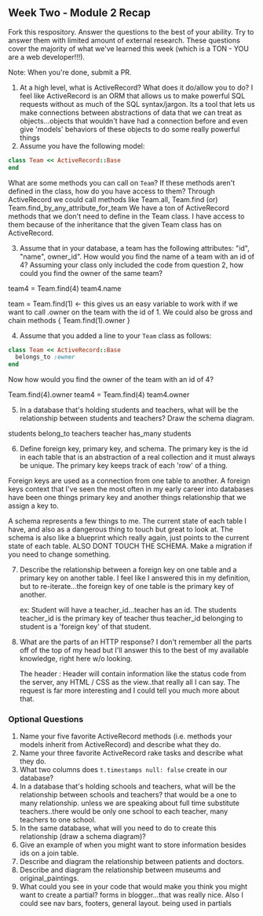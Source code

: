 ## Week Two - Module 2 Recap

Fork this respository. Answer the questions to the best of your ability. Try to answer them with limited amount of external research. These questions cover the majority of what we've learned this week (which is a TON - YOU are a web developer!!!).

Note: When you're done, submit a PR.

1. At a high level, what is ActiveRecord? What does it do/allow you to do?
  I feel like ActiveRecord is an ORM that allows us to make powerful SQL requests without as much of the SQL syntax/jargon.
  Its a tool that lets us make connections between abstractions of data that we can treat as objects...objects that wouldn't
  have had a connection before and even give 'models' behaviors of these objects to do some really powerful things
2. Assume you have the following model:

```ruby
class Team << ActiveRecord::Base
end
```

What are some methods you can call on `Team`? If these methods aren't defined in the class, how do you have access to them?
  Through ActiveRecord we could call methods like Team.all, Team.find (or) Team.find_by_any_attribute_for_team
  We have a ton of ActiveRecord methods that we don't need to define in the Team class. I have access to them because of the
  inheritance that the given Team class has on ActiveRecord.


3. Assume that in your database, a team has the following attributes: "id", "name", owner_id". How would you find the name of a team with an id of 4? Assuming your class only included the code from question 2, how could you find the owner of the same team?

  team4 = Team.find(4)
  team4.name

  team = Team.find(1) <- this gives us an easy variable to work with if we want to call .owner on the team with the id of 1.
  We could also be gross and chain methods {
    Team.find(1).owner
  }




4. Assume that you added a line to your `Team` class as follows:

```ruby
class Team << ActiveRecord::Base
  belongs_to :owner
end
```

Now how would you find the owner of the team with an id of 4?

Team.find(4).owner
team4 = Team.find(4)
team4.owner

5. In a database that's holding students and teachers, what will be the relationship between students and teachers? Draw the schema diagram.

students belong_to teachers
teacher has_many students


6. Define foreign key, primary key, and schema.
  The primary key is the id in each table that is an abstraction of a real collection and it must always be unique. The primary key keeps track of each 'row' of a thing.

  Foreign keys are used as a connection from one table to another. A foreign keys context that I've seen the most often in my early career into databases have been one things primary key and another things relationship that we assign a key to.

  A schema represents a few things to me. The current state of each table I have, and also as a dangerous thing to touch but great to look at. The schema is also like a blueprint which really again, just points to the current state of each table.
  ALSO DONT TOUCH THE SCHEMA. Make a migration if you need to change something.


7. Describe the relationship between a foreign key on one table and a primary key on another table.
  I feel like I answered this in my definition, but to re-iterate...the foreign key of one table is the primary key of another.

    ex: Student will have a teacher_id...teacher has an id. The students teacher_id is the primary key of teacher thus teacher_id belonging to student is a 'foreign key' of that student.

8. What are the parts of an HTTP response?
  I don't remember all the parts off of the top of my head but I'll answer this to the best of my available knowledge, right here w/o looking.

      The header : Header will contain information like the status code from the server, any HTML / CSS as the view..that really all I can say. The request is far more interesting and I could tell you much more about that.

### Optional Questions

1. Name your five favorite ActiveRecord methods (i.e. methods your models inherit from ActiveRecord) and describe what they do.
2. Name your three favorite ActiveRecord rake tasks and describe what they do.
3. What two columns does `t.timestamps null: false` create in our database?
4. In a database that's holding schools and teachers, what will be the relationship between schools and teachers?
  that would be a one to many relationship. unless we are speaking about full time substitute teachers..there would be only one school to each teacher, many teachers to one school.
5. In the same database, what will you need to do to create this relationship (draw a schema diagram)?
6. Give an example of when you might want to store information besides ids on a join table.
7. Describe and diagram the relationship between patients and doctors.
8. Describe and diagram the relationship between museums and original_paintings.
9. What could you see in your code that would make you think you might want to create a partial?
  forms in blogger...that was really nice. Also I could see nav bars, footers, general layout. being used in partials

